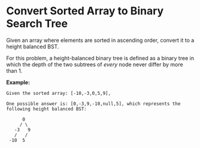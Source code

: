 # Convert Sorted Array to Binary Search Tree

Given an array where elements are sorted in ascending order, convert it to a height balanced BST.

For this problem, a height-balanced binary tree is defined as a binary tree in which the depth of the two subtrees of *every* node never differ by more than 1.

**Example:**

```
Given the sorted array: [-10,-3,0,5,9],

One possible answer is: [0,-3,9,-10,null,5], which represents the following height balanced BST:

      0
     / \
   -3   9
   /   /
 -10  5
```
